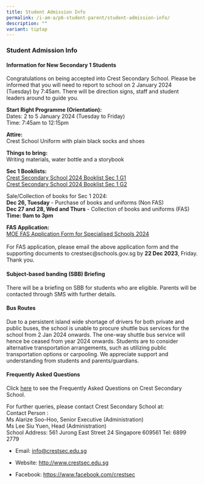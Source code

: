 ```yaml
---
title: Student Admission Info
permalink: /i-am-a/p6-student-parent/student-admission-info/
description: ""
variant: tiptap
---
```

<h3>Student Admission Info</h3>
<h4>Information for New Secondary 1 Students</h4>
<p>Congratulations on being accepted into Crest Secondary School. Please
be informed that you will need to report to school on 2 January 2024 (Tuesday)
by 7:45am. There will be direction signs, staff and student leaders around
to guide you.</p>
<p><strong>Start Right Programme (Orientation):</strong>
<br>Dates: 2 to 5 January 2024 (Tuesday to Friday)
<br>Time: 7:45am to 12:15pm</p>
<p><strong>Attire:</strong>
<br>Crest School Uniform with plain black socks and shoes</p>
<p><strong>Things to bring:</strong>
<br>Writing materials, water bottle and a storybook</p>
<p><strong>Sec 1 Booklists:</strong>
<br><a href="/files/css_booklist_sec1_g1.pdf" rel="noopener noreferrer nofollow" target="_blank">Crest Secondary School 2024 Booklist Sec 1 G1</a>
<br><a href="/files/css_booklist_sec1_g2.pdf" rel="noopener noreferrer nofollow" target="_blank">Crest Secondary School 2024 Booklist Sec 1 G2</a>
<br>
</p>
<p>Sale/Collection of books for Sec 1 2024:
<br><strong>Dec 26, Tuesday</strong> - Purchase of books and uniforms (Non
FAS)
<br><strong>Dec 27 and 28, Wed and Thurs</strong> - Collection of books and
uniforms (FAS)
<br><strong>Time: 9am to 3pm</strong>
</p>
<p><strong>FAS Application:</strong>
<br><a href="/files/fas_application_2024.pdf" rel="noopener noreferrer nofollow" target="_blank">MOE FAS Application Form for Specialised Schools 2024</a>
<br>
<br>For FAS application, please email the above application form and the supporting
documents to crestsec@schools.gov.sg by <strong>22 Dec 2023</strong>, Friday.
Thank you.</p>
<h4>Subject-based banding (SBB) Briefing</h4>
<p>There will be a briefing on SBB for students who are eligible. Parents
will be contacted through SMS with further details.</p>
<h4>Bus Routes</h4>
<p>Due to a persistent island wide shortage of drivers for both private and
public buses, the school is unable to procure shuttle bus services for
the school from 2 Jan 2024 onwards. The one-way shuttle bus service will
hence be ceased from year 2024 onwards. Students are to consider alternative
transportation arrangements, such as utilizing public transportation options
or carpooling. We appreciate support and understanding from students and
parents/guardians.</p>
<h4>Frequently Asked Questions </h4>
<p>Click <a href="https://www.crestsec.edu.sg/faq/" rel="noopener noreferrer nofollow" target="_blank">here</a> to
see the Frequently Asked Questions on Crest Secondary School.</p>
<p></p>
<p>For further queries, please contact Crest Secondary School at:
<br>Contact Person :
<br>Ms Alarize Soo-Hoo, Senior Executive (Administration)
<br>Ms Lee Siu Yuen, Head (Administration)
<br>School Address: 561 Jurong East Street 24 Singapore 609561 Tel: 6899 2779</p>
<ul data-tight="true" class="tight">
<li>
<p>Email:&nbsp;<a href="mailto:info@crestsec.edu.sg" rel="noopener noreferrer nofollow" target="_blank">info@crestsec.edu.sg</a>
</p>
</li>
<li>
<p>Website:&nbsp;<a href="http://www.crestsec.edu.sg/" rel="noopener noreferrer nofollow" target="_blank">http://www.crestsec.edu.sg</a>
</p>
</li>
<li>
<p>Facebook:&nbsp;<a href="https://www.facebook.com/crestsec" rel="noopener noreferrer nofollow" target="_blank">https://www.facebook.com/crestsec</a>
</p>
</li>
</ul>
<p></p>